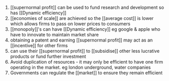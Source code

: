 1. [[supernormal profit]] can be used to fund research and development so has [[Dynamic efficiency]]
2. [[economies of scale]] are achieved so the [[average cost]] is lower which allows firms to pass on lower prices to consumers
3. [[monopoly]]'s can have [[Dynamic efficiency]] eg google & apple who have to innovate to maintain market share
4. obtaining a patent and earning [[supernormal profit]] may act as an [[incentive]] for other firms
5. can use their [[supernormal profit]] to [[subsidise]] other less lucrative products or fund further investment
6. Avoid duplication of resources - it may only be efficient to have one firm operating in the market. eg london underground, water companies
7. Governments can regulate the [[market]] to ensure they remain efficient